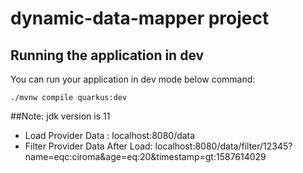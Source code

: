 # dynamic-data-mapper project

## Running the application in dev

You can run your application in dev mode below command:
```
./mvnw compile quarkus:dev

```

##Note: jdk version is 11

- Load Provider Data : localhost:8080/data
- Filter Provider Data After Load: localhost:8080/data/filter/12345?name=eqc:ciroma&age=eq:20&timestamp=gt:​1587614029

